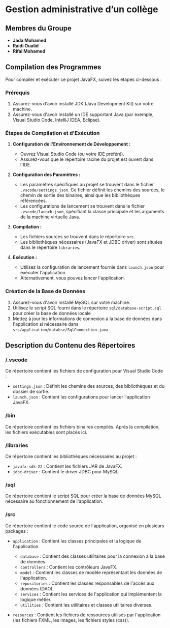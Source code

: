 # Gestion administrative d’un collège

## Membres du Groupe

- **Jada Mohamed**
- **Raidi Oualid**
- **Rifai Mohamed**

## Compilation des Programmes

Pour compiler et exécuter ce projet JavaFX, suivez les étapes ci-dessous :

### Prérequis

1. Assurez-vous d'avoir installé JDK (Java Development Kit) sur votre machine.
2. Assurez-vous d'avoir installé un IDE supportant Java (par exemple, Visual Studio Code, IntelliJ IDEA, Eclipse).

### Étapes de Compilation et d'Exécution

1. **Configuration de l'Environnement de Développement :**

   - Ouvrez Visual Studio Code (ou votre IDE préféré).
   - Assurez-vous que le répertoire racine du projet est ouvert dans l'IDE.

2. **Configuration des Paramètres :**

   - Les paramètres spécifiques au projet se trouvent dans le fichier `.vscode/settings.json`. Ce fichier définit les chemins des sources, le chemin de sortie des binaires, ainsi que les bibliothèques référencées.
   - Les configurations de lancement se trouvent dans le fichier `.vscode/launch.json`, spécifiant la classe principale et les arguments de la machine virtuelle Java.

3. **Compilation :**

   - Les fichiers sources se trouvent dans le répertoire `src`.
   - Les bibliothèques nécessaires (JavaFX et JDBC driver) sont situées dans le répertoire `libraries`.

4. **Exécution :**

   - Utilisez la configuration de lancement fournie dans `launch.json` pour exécuter l'application.
   - Alternativement, vous pouvez lancer l'application.

### Création de la Base de Données

1. Assurez-vous d'avoir installé MySQL sur votre machine.
2. Utilisez le script SQL fourni dans le répertoire `sql/database-script.sql` pour créer la base de données locale
3. Mettez à jour les informations de connexion à la base de données dans l'application si nécessaire dans `src/application/databse/SqlConnection.java`

## Description du Contenu des Répertoires

### /.vscode

Ce répertoire contient les fichiers de configuration pour Visual Studio Code :

- `settings.json` : Définit les chemins des sources, des bibliothèques et du dossier de sortie.
- `launch.json` : Contient les configurations pour lancer l'application JavaFX.

### /bin

Ce répertoire contient les fichiers binaires compilés. Après la compilation, les fichiers exécutables sont placés ici.

### /libraries

Ce répertoire contient les bibliothèques nécessaires au projet :

- `javafx-sdk-22` : Contient les fichiers JAR de JavaFX.
- `jdbc-driver` : Contient le driver JDBC pour MySQL.

### /sql

Ce répertoire contient le script SQL pour créer la base de données MySQL nécessaire au fonctionnement de l'application.

### /src

Ce répertoire contient le code source de l'application, organisé en plusieurs packages :

- `application` : Contient les classes principales et la logique de l'application.
  - `database` : Contient des classes utilitaires pour la connexion à la base de données.
  - `controllers` : Contient les contrôleurs JavaFX.
  - `model` : Contient les classes de modèle représentant les données de l'application.
  - `repositories` : Contient les classes responsables de l'accès aux données (DAO).
  - `services` : Contient les services de l'application qui implémentent la logique métier.
  - `utilities` : Contient les utilitaires et classes utilitaires diverses.

- `resources` : Contient les fichiers de ressources utilisés par l'application (les fichiers FXML, les images, les fichiers styles (css)).
